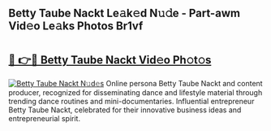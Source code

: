 ## Betty Taube Nackt Le𝚊k𝚎d N𝚞𝚍e - Part-awm Vid𝚎o Le𝚊ks Photos Br1vf

# <h2><a href="http://fb6bftz.evod.top/?m=Betty+Taube+Nackt">🔗 👉🔴 Betty Taube Nackt Vid𝚎o Ph𝚘t𝚘s</a></h2>

[![Betty Taube Nackt N𝚞d𝚎s](https://i.imgur.com/8V9OHl7.gif)](http://fb6bftz.evod.top/?m=Betty+Taube+Nackt)
Online persona Betty Taube Nackt and content producer, recognized for disseminating dance and lifestyle material through trending dance routines and mini-documentaries. Influential entrepreneur Betty Taube Nackt, celebrated for their innovative business ideas and entrepreneurial spirit. 
